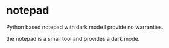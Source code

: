 # notepad
Python based notepad with dark mode
I provide no warranties.

the notepad is a small tool and provides a dark mode.

